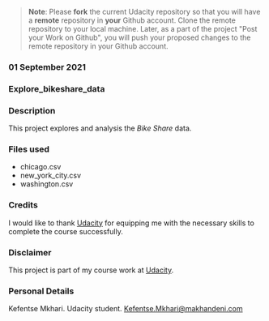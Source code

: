 >**Note**: Please **fork** the current Udacity repository so that you will have a **remote** repository in **your** Github account. Clone the remote repository to your local machine. Later, as a part of the project "Post your Work on Github", you will push your proposed changes to the remote repository in your Github account.

### 01 September 2021


### Explore_bikeshare_data


### Description
This project explores and analysis the _Bike Share_ data.

### Files used
* chicago.csv
* new_york_city.csv
* washington.csv

### Credits
I would like to thank [Udacity](www.udacity.com) for equipping me with the necessary skills to complete the course successfully.

### Disclaimer
This project is part of my course work at [Udacity](www.udacity.com).

### Personal Details
Kefentse Mkhari.
Udacity student.
Kefentse.Mkhari@makhandeni.com
